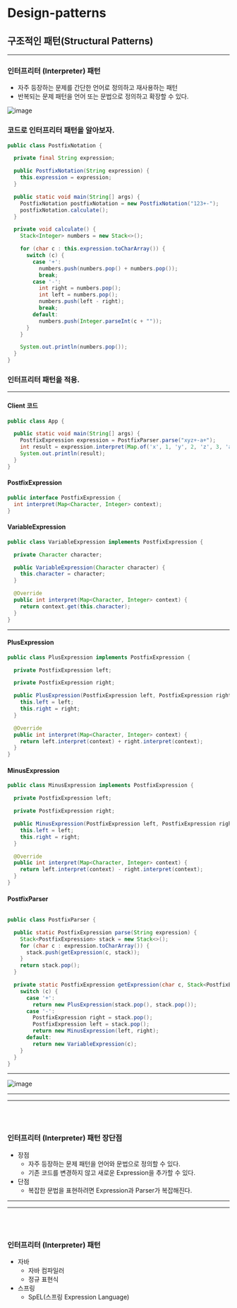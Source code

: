 # Design-patterns
## 구조적인 패턴(Structural Patterns)

---
### 인터프리터 (Interpreter) 패턴
* 자주 등장하는 문제를 간단한 언어로 정의하고 재사용하는 패턴
* 반복되는 문제 패턴을 언어 또는 문법으로 정의하고 확장할 수 있다.

![image](https://user-images.githubusercontent.com/60100532/201877319-ce5eabaf-85eb-4afb-b7e6-4b9eac9c2bc5.png)

### 코드로 인터프리터 패턴을 알아보자.

```java
public class PostfixNotation {

  private final String expression;

  public PostfixNotation(String expression) {
    this.expression = expression;
  }

  public static void main(String[] args) {
    PostfixNotation postfixNotation = new PostfixNotation("123+-");
    postfixNotation.calculate();
  }

  private void calculate() {
    Stack<Integer> numbers = new Stack<>();

    for (char c : this.expression.toCharArray()) {
      switch (c) {
        case '+':
          numbers.push(numbers.pop() + numbers.pop());
          break;
        case '-':
          int right = numbers.pop();
          int left = numbers.pop();
          numbers.push(left - right);
          break;
        default:
          numbers.push(Integer.parseInt(c + ""));
      }
    }

    System.out.println(numbers.pop());
  }
}

```

### 인터프리터 패턴을 적용.

---  
#### Client 코드
```java
public class App {

  public static void main(String[] args) {
    PostfixExpression expression = PostfixParser.parse("xyz+-a+");
    int result = expression.interpret(Map.of('x', 1, 'y', 2, 'z', 3, 'a', 4));
    System.out.println(result);
  }
}

```
#### PostfixExpression
```java
public interface PostfixExpression {
  int interpret(Map<Character, Integer> context);
}
```

#### VariableExpression
```java
public class VariableExpression implements PostfixExpression {

  private Character character;

  public VariableExpression(Character character) {
    this.character = character;
  }

  @Override
  public int interpret(Map<Character, Integer> context) {
    return context.get(this.character);
  }
}

```
---
 
#### PlusExpression
```java
public class PlusExpression implements PostfixExpression {

  private PostfixExpression left;

  private PostfixExpression right;

  public PlusExpression(PostfixExpression left, PostfixExpression right) {
    this.left = left;
    this.right = right;
  }

  @Override
  public int interpret(Map<Character, Integer> context) {
    return left.interpret(context) + right.interpret(context);
  }
}

```

#### MinusExpression
````java
public class MinusExpression implements PostfixExpression {

  private PostfixExpression left;

  private PostfixExpression right;

  public MinusExpression(PostfixExpression left, PostfixExpression right) {
    this.left = left;
    this.right = right;
  }

  @Override
  public int interpret(Map<Character, Integer> context) {
    return left.interpret(context) - right.interpret(context);
  }
}

````

#### PostfixParser
```java

public class PostfixParser {

  public static PostfixExpression parse(String expression) {
    Stack<PostfixExpression> stack = new Stack<>();
    for (char c : expression.toCharArray()) {
      stack.push(getExpression(c, stack));
    }
    return stack.pop();
  }

  private static PostfixExpression getExpression(char c, Stack<PostfixExpression> stack) {
    switch (c) {
      case '+':
        return new PlusExpression(stack.pop(), stack.pop());
      case '-':
        PostfixExpression right = stack.pop();
        PostfixExpression left = stack.pop();
        return new MinusExpression(left, right);
      default:
        return new VariableExpression(c);
    }
  }
}

```
---
![image](https://user-images.githubusercontent.com/60100532/201884792-fc9406bc-e252-4c71-a323-c3bd8785a766.png)
___
___

<br/> 

<br/> 

### 인터프리터 (Interpreter) 패턴 장단점
* 장점
    * 자주 등장하는 문제 패턴을 언어와 문법으로 정의할 수 있다.
    * 기존 코드를 변경하지 않고 새로운 Expression을 추가할 수 있다.
* 단점
    * 복잡한 문법을 표현하려면 Expression과 Parser가 복잡해진다.


___
___

<br/> 

<br/> 

### 인터프리터 (Interpreter) 패턴

* 자바
  * 자바 컴파일러
  * 정규 표현식
* 스프링
  * SpEL(스프링 Expression Language)
